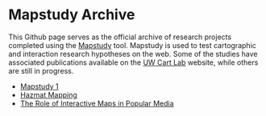 # Mapstudy Archive
This Github page serves as the official archive of research projects completed using the [Mapstudy](https://github.com/uwcartlab/mapstudy) tool. Mapstudy is used to test cartographic and interaction research hypotheses on the web. Some of the studies have associated publications available on the [UW Cart Lab](https://geography.wisc.edu/cartography/research/index.html) website, while others are still in progress.
* [Mapstudy 1](https://cartlab.geography.wisc.edu/MapStudy/mapstudy1/)
* [Hazmat Mapping](https://grad.geography.wisc.edu/kv-survey/)
* [The Role of Interactive Maps in Popular Media](http://grad.geography.wisc.edu/mediamaps/)

